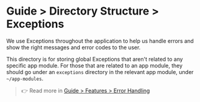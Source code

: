 # Guide > Directory Structure > Exceptions

We use Exceptions throughout the application to help us handle errors and show the right messages and error codes to the user.

This directory is for storing global Exceptions that aren't related to any specific app module. For those
that are related to an app module, they should go under an `exceptions` directory in the relevant app module, under `~/app-modules`.

> 👉 Read more in [Guide > Features > Error Handling](../2.%20Features/x.%20Error%20Handling.md)
